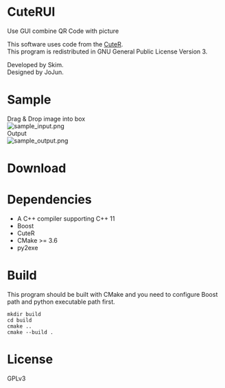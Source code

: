 # CuteRUI

Use GUI combine QR Code with picture

This software uses code from the [CuteR](https://github.com/chinuno-usami/CuteR).  
This program is redistributed in GNU General Public License Version 3.

Developed by Skim.  
Designed by JoJun.

# Sample

Drag & Drop image into box  
![sample_input.png](https://github.com/jojuniori/CuteRUI/blob/master/sample_input.png)  
Output  
![sample_output.png](https://github.com/jojuniori/CuteRUI/blob/master/sample_output.png)  

# Download

# Dependencies

* A C++ compiler supporting C++ 11
* Boost
* CuteR
* CMake >= 3.6
* py2exe

# Build

This program should be built with CMake and you need to configure Boost path and python executable path first.
```
mkdir build
cd build
cmake ..
cmake --build .
```

# License

GPLv3
